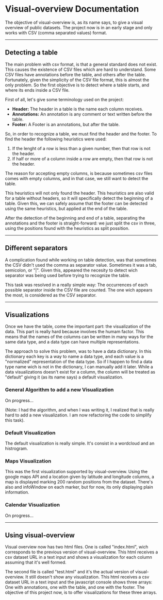 # Visual-overview Documentation #

The objective of visual-overview is, as its name says, to give a visual overview of public datasets. The project now is in an early stage and only works with CSV (comma separated values) format.

***
## Detecting a table ##

The main problem with csv format, is that a general standard does not exist. This causes the existence of CSV files which are hard to understand. Some CSV files have annotations before the table, and others after the table. Fortunately, given the simplicity of the CSV file format, this is almost the only problem. So the first objective is to detect where a table starts, and where its ends inside a CSV file.

First of all, let's give some terminology used on the project:

* **Header:** The header in a table is the name each column receives.
* **Annotations:** An annotation is any comment or text written before the table.
* **Footer:** A Footer is an annotations, but after the table.

So, in order to recognize a table, we must find the header and the footer. To find the header the following heuristics were used:

1. If the lenght of a row is less than a given number, then that row is not the header.
2. If half or more of a column inside a row are empty, then that row is not the header.

The reason for accepting empty columns, is because sometimes csv files comes with empty columns, and in that case, we still want to detect the table.

This heuristics will not only found the header. This heuristics are also valid for a table without headers, so it will specifically detect the beginning of a table. Given this, we can safely assume that the footer can be detected using the same heuristics, but applied at the end of the table.

After the detection of the beginning and end of a table, separating the annotations and the footer is straight-forward: we just split the csv in three, using the positions found with the heuristics as split possition.

***
## Different separators ##

A complication found while working on table detection, was that sometimes the CSV didn't used the comma as separator value. Sometimes it was a tab, semicolon, or "|". Given this, appeared the necesity to detect wich separator was being used before trying to recognize the table.

This task was resolved in a really simple way: The occurrences of each possible separator inside the CSV file are counted. The one wich appears the most, is considered as the CSV separator.

***

## Visualizations ##

Once we have the table, come the important part: the visualization of the data. This part is really hard because involves the humam factor. This means that the names of the columns can be written in many ways for the same data type, and a data type can have multiple representations.

The approach to solve this problem, was to have a data dictionary. In this dictionary each key is a way to name a data type, and each value is a "normalized" representation of the data type. So if I happen to find a data type name wich is not in the dictionary, I can manually add it later. While a data visualizations doesn't exist for a column, the column will be treated as "default" giving it (as its name says) a default visualization.

### General Algorithm to add a new Visualization ###

On progress...

(Note: I had the algorithm, and when I was writing it, I realized that is really hard to add a new visualization. I am now refactoring the code to simplify this task).

### Default Visualization ###

The default visualization is really simple. It's consist in a wordcloud and an histrogram.

### Maps Visualization ###

This was the first visualization supported by visual-overview. Using the google maps API and a location given by latitude and longitude columns, a map is displayed marking 200 random positions from the dataset. There's also and infoWindow on each marker, but for now, its only displaying plain information.

### Calendar Visualization ###

On progress...

***
## Using visual-overview ##

Visual overview now has two html files. One is called "index.html", wich corresponds to the previous version of visual-overview. This html receives a csv dataset URL in a text input and shows a visualization for each column assuming that it's well formed.

The second file is called "test.html" and it's the actual version of visual-overview. It still doesn't show any visualization. This html receives a csv dataset URL in a text input and the javascript console shows three arrays: One with annotations, one with the table, and one with the footer. The objective of this project now, is to offer visualizations for these three arrays.
